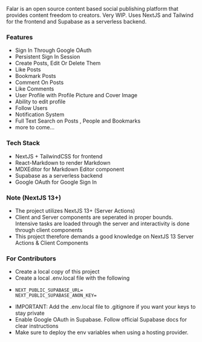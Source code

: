 Falar is an open source content based social publishing platform that provides content freedom to creators. Very WIP. Uses NextJS and Tailwind for the frontend and Supabase as a serverless backend.

### Features

- Sign In Through Google OAuth
- Persistent Sign In Session
- Create Posts, Edit Or Delete Them
- Like Posts
- Bookmark Posts
- Comment On Posts
- Like Comments
- User Profile with Profile Picture and Cover Image
- Ability to edit profile
- Follow Users
- Notification System
- Full Text Search on Posts , People and Bookmarks
- more to come...

### Tech Stack

- NextJS + TailwindCSS for frontend
- React-Markdown to render Markdown
- MDXEditor for Markdown Editor component
- Supabase as a serverless backend
- Google OAuth for Google Sign In

### Note (NextJS 13+)

- The project utilizes NextJS 13+ (Server Actions)
- Client and Server components are seperated in proper bounds. Intensive tasks are loaded through the server and interactivity is done through client components
- This project therefore demands a good knowledge on NextJS 13 Server Actions & Client Components

### For Contributors

- Create a local copy of this project
- Create a local .env.local file with the following
- ```
  NEXT_PUBLIC_SUPABASE_URL=
  NEXT_PUBLIC_SUPABASE_ANON_KEY=
  ```
- IMPORTANT: Add the .env.local file to .gitignore if you want your keys to stay private
- Enable Google OAuth in Supabase. Follow official Supabase docs for clear instructions
- Make sure to deploy the env variables when using a hosting provider.

